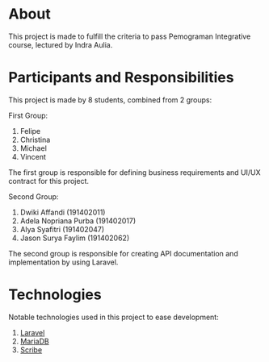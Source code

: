 # About
This project is made to fulfill the criteria to pass Pemograman Integrative course, lectured by Indra Aulia. 

# Participants and Responsibilities
This project is made by 8 students, combined from 2 groups:

First Group:
1. Felipe
2. Christina
3. Michael
4. Vincent

The first group is responsible for defining business requirements and UI/UX contract for this project.

Second Group:
1. Dwiki Affandi (191402011)
2. Adela Nopriana Purba (191402017)
3. Alya Syafitri (191402047)
4. Jason Surya Faylim (191402062)

The second group is responsible for creating API documentation and implementation by using Laravel.

# Technologies

Notable technologies used in this project to ease development:

1. [Laravel](https://laravel.com/)
2. [MariaDB](https://mariadb.org/)
3. [Scribe](https://scribe.knuckles.wtf/)